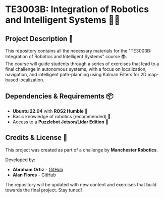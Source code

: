 # TE3003B: Integration of Robotics and Intelligent Systems 🤖🌐

## Project Description 📌 

This repository contains all the necessary materials for the "TE3003B: Integration of Robotics and Intelligent Systems" course 📚.  
The course will guide students through a series of exercises that lead to a final challenge in autonomous systems, with a focus on localization, navigation, and intelligent path-planning using Kalman Filters for 2D map-based localization.

## Dependencies & Requirements 📦 
- **Ubuntu 22.04** with **ROS2 Humble** 🐧
- Basic knowledge of robotics (recommended) 🤖
- Access to a **Puzzlebot Jetson/Lidar Edition** 🚗

<!--
## Installation & Usage 🚀 
# Example command to install dependencies
npm install

# Example command to run the project
npm start
-->

## Credits & License 👥 
This project was created as part of a challenge by **Manchester Robotics**.  

Developed by:  
- **Abraham Ortiz** - [GitHub](https://github.com/abrahamortiz) 
- **Alan Flores** - [GitHub](https://github.com/AIF31)






The repository will be updated with new content and exercises that build towards the final project. Stay tuned!
